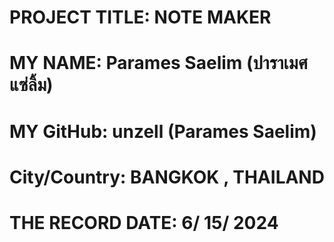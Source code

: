 # PROJECT TITLE: NOTE MAKER
# MY NAME: Parames Saelim (ปาราเมศ แซ่ลิ้ม)
# MY GitHub: unzell (Parames Saelim)
# City/Country: BANGKOK , THAILAND
# THE RECORD DATE: 6/ 15/ 2024

